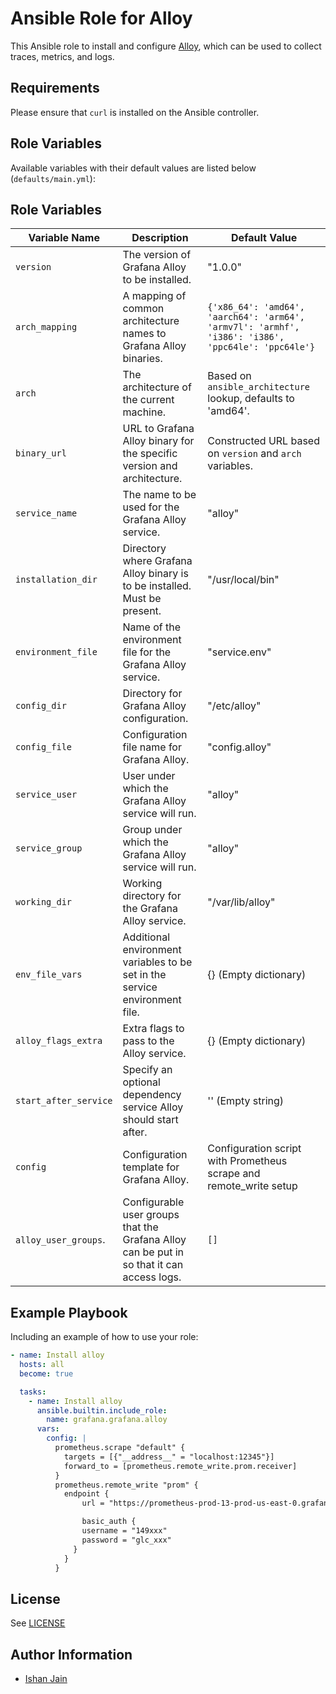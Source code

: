 # Ansible Role for Alloy

This Ansible role to install and configure [Alloy](https://grafana.com/docs/alloy/latest/), which can be used to collect traces, metrics, and logs.

## Requirements

Please ensure that `curl` is installed on the Ansible controller.

## Role Variables

Available variables with their default values are listed below (`defaults/main.yml`):

## Role Variables

| Variable Name         | Description                                                          | Default Value                                                       |
|-----------------------|----------------------------------------------------------------------|---------------------------------------------------------------------|
| `version`             | The version of Grafana Alloy to be installed.                        | "1.0.0"                                                             |
| `arch_mapping`        | A mapping of common architecture names to Grafana Alloy binaries.    | `{'x86_64': 'amd64', 'aarch64': 'arm64', 'armv7l': 'armhf', 'i386': 'i386', 'ppc64le': 'ppc64le'}` |
| `arch`                | The architecture of the current machine.                             | Based on `ansible_architecture` lookup, defaults to 'amd64'.       |
| `binary_url`          | URL to Grafana Alloy binary for the specific version and architecture. | Constructed URL based on `version` and `arch` variables.          |
| `service_name`        | The name to be used for the Grafana Alloy service.                   | "alloy"                                                            |
| `installation_dir`    | Directory where Grafana Alloy binary is to be installed. Must be present.   | "/usr/local/bin"                                                      |
| `environment_file`    | Name of the environment file for the Grafana Alloy service.          | "service.env"                                                      |
| `config_dir`          | Directory for Grafana Alloy configuration.                           | "/etc/alloy"                                                      |
| `config_file`         | Configuration file name for Grafana Alloy.                           | "config.alloy"                                                     |
| `service_user`        | User under which the Grafana Alloy service will run.                 | "alloy"                                                            |
| `service_group`       | Group under which the Grafana Alloy service will run.                | "alloy"                                                            |
| `working_dir`         | Working directory for the Grafana Alloy service.                     | "/var/lib/alloy"                                                      |
| `env_file_vars`       | Additional environment variables to be set in the service environment file. | {} (Empty dictionary)                                          |
| `alloy_flags_extra`   | Extra flags to pass to the Alloy service.                            | {} (Empty dictionary)                                              |
| `start_after_service` | Specify an optional dependency service Alloy should start after.     | '' (Empty string)                                                  |
| `config`              | Configuration template for Grafana Alloy.                            | Configuration script with Prometheus scrape and remote_write setup |
| `alloy_user_groups`.  | Configurable user groups that the Grafana Alloy can be put in so that it can access logs.  | `[]` |



## Example Playbook

Including an example of how to use your role:
```yaml
- name: Install alloy
  hosts: all
  become: true

  tasks:
    - name: Install alloy
      ansible.builtin.include_role:
        name: grafana.grafana.alloy
      vars:
        config: |
          prometheus.scrape "default" {
            targets = [{"__address__" = "localhost:12345"}]
            forward_to = [prometheus.remote_write.prom.receiver]
          }
          prometheus.remote_write "prom" {
            endpoint {
                url = "https://prometheus-prod-13-prod-us-east-0.grafana.net/api/prom/push"

                basic_auth {
                username = "149xxx"
                password = "glc_xxx"
              }
            }
          }
```

## License

See [LICENSE](https://github.com/grafana/grafana-ansible-collection/blob/main/LICENSE)

## Author Information

-   [Ishan Jain](https://github.com/ishanjainn)
